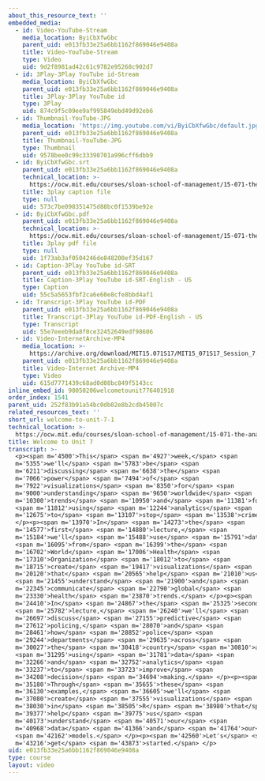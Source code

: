 ```yaml
---
about_this_resource_text: ''
embedded_media:
  - id: Video-YouTube-Stream
    media_location: ByiCbXfwGbc
    parent_uid: e013fb33e25a6bb1162f869046e9408a
    title: Video-YouTube-Stream
    type: Video
    uid: 9d2f8981ad42c61c9782e95268c902d7
  - id: 3Play-3Play YouTube id-Stream
    media_location: ByiCbXfwGbc
    parent_uid: e013fb33e25a6bb1162f869046e9408a
    title: 3Play-3Play YouTube id
    type: 3Play
    uid: 874c9f5c09ee9af995849ebd49d92eb6
  - id: Thumbnail-YouTube-JPG
    media_location: 'https://img.youtube.com/vi/ByiCbXfwGbc/default.jpg'
    parent_uid: e013fb33e25a6bb1162f869046e9408a
    title: Thumbnail-YouTube-JPG
    type: Thumbnail
    uid: 9578bee0c99c33390701a996cff6dbb9
  - id: ByiCbXfwGbc.srt
    parent_uid: e013fb33e25a6bb1162f869046e9408a
    technical_location: >-
      https://ocw.mit.edu/courses/sloan-school-of-management/15-071-the-analytics-edge-spring-2017/visualization/welcome-to-unit-7/welcome-to-unit-7-1/ByiCbXfwGbc.srt
    title: 3play caption file
    type: null
    uid: 573c7be098351475d88bc0f1539be92e
  - id: ByiCbXfwGbc.pdf
    parent_uid: e013fb33e25a6bb1162f869046e9408a
    technical_location: >-
      https://ocw.mit.edu/courses/sloan-school-of-management/15-071-the-analytics-edge-spring-2017/visualization/welcome-to-unit-7/welcome-to-unit-7-1/ByiCbXfwGbc.pdf
    title: 3play pdf file
    type: null
    uid: 1f73ab3af0504246de848200ef35d167
  - id: Caption-3Play YouTube id-SRT
    parent_uid: e013fb33e25a6bb1162f869046e9408a
    title: Caption-3Play YouTube id-SRT-English - US
    type: Caption
    uid: 55c5a5653fbf2ca6e60e8cfe8bbd4af1
  - id: Transcript-3Play YouTube id-PDF
    parent_uid: e013fb33e25a6bb1162f869046e9408a
    title: Transcript-3Play YouTube id-PDF-English - US
    type: Transcript
    uid: 55e7eeeb9da8f0ce32452649edf98606
  - id: Video-InternetArchive-MP4
    media_location: >-
      https://archive.org/download/MIT15.071S17/MIT15_071S17_Session_7.1.01_300k.mp4
    parent_uid: e013fb33e25a6bb1162f869046e9408a
    title: Video-Internet Archive-MP4
    type: Video
    uid: 615d7771439c68ad0d08bc849f5143cc
inline_embed_id: 98050206welcometounit776401918
order_index: 1541
parent_uid: 252f83b91a54bc0db02e8b2cdb45007c
related_resources_text: ''
short_url: welcome-to-unit-7-1
technical_location: >-
  https://ocw.mit.edu/courses/sloan-school-of-management/15-071-the-analytics-edge-spring-2017/visualization/welcome-to-unit-7/welcome-to-unit-7-1
title: Welcome to Unit 7
transcript: >-
  <p><span m='4500'>This</span> <span m='4927'>week,</span> <span
  m='5355'>we'll</span> <span m='5783'>be</span> <span
  m='6211'>discussing</span> <span m='6638'>the</span> <span
  m='7066'>power</span> <span m='7494'>of</span> <span
  m='7922'>visualizations</span> <span m='8350'>for</span> <span
  m='9000'>understanding</span> <span m='9650'>worldwide</span> <span
  m='10300'>trends</span> <span m='10950'>and</span> <span m='11381'>for</span>
  <span m='11812'>using</span> <span m='12244'>analytics</span> <span
  m='12675'>to</span> <span m='13107'>stop</span> <span m='13538'>crime.</span>
  </p><p><span m='13970'>In</span> <span m='14273'>the</span> <span
  m='14577'>first</span> <span m='14880'>lecture,</span> <span
  m='15184'>we'll</span> <span m='15488'>use</span> <span m='15791'>data</span>
  <span m='16095'>from</span> <span m='16399'>the</span> <span
  m='16702'>World</span> <span m='17006'>Health</span> <span
  m='17310'>Organization</span> <span m='18012'>to</span> <span
  m='18715'>create</span> <span m='19417'>visualizations</span> <span
  m='20120'>that</span> <span m='20565'>help</span> <span m='21010'>us</span>
  <span m='21455'>understand</span> <span m='21900'>and</span> <span
  m='22345'>communicate</span> <span m='22790'>global</span> <span
  m='23330'>health</span> <span m='23870'>trends.</span> </p><p><span
  m='24410'>In</span> <span m='24867'>the</span> <span m='25325'>second</span>
  <span m='25782'>lecture,</span> <span m='26240'>we'll</span> <span
  m='26697'>discuss</span> <span m='27155'>predictive</span> <span
  m='27612'>policing,</span> <span m='28070'>and</span> <span
  m='28461'>how</span> <span m='28852'>police</span> <span
  m='29244'>departments</span> <span m='29635'>across</span> <span
  m='30027'>the</span> <span m='30418'>country</span> <span m='30810'>are</span>
  <span m='31295'>using</span> <span m='31781'>data</span> <span
  m='32266'>and</span> <span m='32752'>analytics</span> <span
  m='33237'>to</span> <span m='33723'>improve</span> <span
  m='34208'>decision</span> <span m='34694'>making.</span> </p><p><span
  m='35180'>Through</span> <span m='35655'>these</span> <span
  m='36130'>examples,</span> <span m='36605'>we'll</span> <span
  m='37080'>create</span> <span m='37555'>visualizations</span> <span
  m='38030'>in</span> <span m='38505'>R</span> <span m='38980'>that</span> <span
  m='39377'>help</span> <span m='39775'>us</span> <span
  m='40173'>understand</span> <span m='40571'>our</span> <span
  m='40968'>data</span> <span m='41366'>and</span> <span m='41764'>our</span>
  <span m='42162'>models.</span> </p><p><span m='42560'>Let's</span> <span
  m='43216'>get</span> <span m='43873'>started.</span> </p>
uid: e013fb33e25a6bb1162f869046e9408a
type: course
layout: video
---
```

